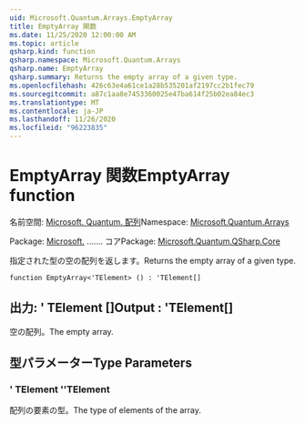 ```yaml
---
uid: Microsoft.Quantum.Arrays.EmptyArray
title: EmptyArray 関数
ms.date: 11/25/2020 12:00:00 AM
ms.topic: article
qsharp.kind: function
qsharp.namespace: Microsoft.Quantum.Arrays
qsharp.name: EmptyArray
qsharp.summary: Returns the empty array of a given type.
ms.openlocfilehash: 426c63e4a61ce1a28b535201af2197cc2b1fec79
ms.sourcegitcommit: a87c1aa8e7453360025e47ba614f25b02ea84ec3
ms.translationtype: MT
ms.contentlocale: ja-JP
ms.lasthandoff: 11/26/2020
ms.locfileid: "96223835"
---
```

# <a name="emptyarray-function"></a><span data-ttu-id="9cb07-102">EmptyArray 関数</span><span class="sxs-lookup"><span data-stu-id="9cb07-102">EmptyArray function</span></span>

<span data-ttu-id="9cb07-103">名前空間: [Microsoft. Quantum. 配列](xref:Microsoft.Quantum.Arrays)</span><span class="sxs-lookup"><span data-stu-id="9cb07-103">Namespace: [Microsoft.Quantum.Arrays](xref:Microsoft.Quantum.Arrays)</span></span>

<span data-ttu-id="9cb07-104">Package: [Microsoft.](https://nuget.org/packages/Microsoft.Quantum.QSharp.Core) ....... コア</span><span class="sxs-lookup"><span data-stu-id="9cb07-104">Package: [Microsoft.Quantum.QSharp.Core](https://nuget.org/packages/Microsoft.Quantum.QSharp.Core)</span></span>


<span data-ttu-id="9cb07-105">指定された型の空の配列を返します。</span><span class="sxs-lookup"><span data-stu-id="9cb07-105">Returns the empty array of a given type.</span></span>

```qsharp
function EmptyArray<'TElement> () : 'TElement[]
```


## <a name="output--telement"></a><span data-ttu-id="9cb07-106">出力: ' TElement []</span><span class="sxs-lookup"><span data-stu-id="9cb07-106">Output : 'TElement[]</span></span>

<span data-ttu-id="9cb07-107">空の配列。</span><span class="sxs-lookup"><span data-stu-id="9cb07-107">The empty array.</span></span>

## <a name="type-parameters"></a><span data-ttu-id="9cb07-108">型パラメーター</span><span class="sxs-lookup"><span data-stu-id="9cb07-108">Type Parameters</span></span>

### <a name="telement"></a><span data-ttu-id="9cb07-109">' TElement '</span><span class="sxs-lookup"><span data-stu-id="9cb07-109">'TElement</span></span>

<span data-ttu-id="9cb07-110">配列の要素の型。</span><span class="sxs-lookup"><span data-stu-id="9cb07-110">The type of elements of the array.</span></span>